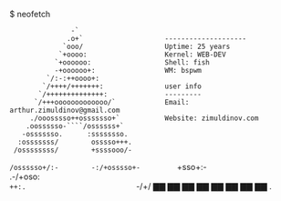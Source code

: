 $ neofetch

                   -`                       
                  .o+`                    --------------------
                 `ooo/                    Uptime: 25 years
                `+oooo:                   Kernel: WEB-DEV
               `+oooooo:                  Shell: fish
               -+oooooo+:                 WM: bspwm
             `/:-:++oooo+:
            `/++++/+++++++:               user info
           `/++++++++++++++:              ---------
          `/+++ooooooooooooo/`            Email: arthur.zimuldinov@gmail.com
         ./ooosssso++osssssso+`           Website: zimuldinov.com
        .oossssso-````/ossssss+`
       -osssssso.      :ssssssso.           
      :osssssss/        osssso+++.          
     /ossssssss/        +ssssooo/-          
   `/ossssso+/:-        -:/+osssso+-        
  `+sso+:-`                 `.-/+oso:    
 `++:.                           `-/+/    ▇▇ ▇▇ ▇▇ ▇▇ ▇▇ ▇▇ ▇▇ ▇▇
 .`                                 `     
